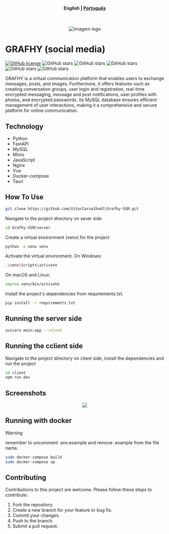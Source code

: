 <h4 align="center">
    <p>
        <b>English</b> |
        <a href="https://github.com/VitorCarvalho67/Grafhy-SSM/blob/main/README_pt-br.md">Рortuguês</a>
      </p>
 </h4>

<p align="center">
  <img src="https://github.com/VitorCarvalho67/Grafhy-SSM/assets/102667323/a10aa288-747e-4b3f-9ca5-1d7da1fba175" alt="Imagem logo" />
</p>

# GRAFHY (social media)

[![GitHub license](https://img.shields.io/github/license/vitorcarvalho67/Grafhy-SSM)](vitorcarvalho67/Grafhy-SSM/blob/master/LICENSE) ![GitHub stars](https://img.shields.io/github/stars/vitorcarvalho67/Grafhy-SSM) ![GitHub stars](https://img.shields.io/github/languages/count/vitorcarvalho67/Grafhy-SSM) ![GitHub stars](https://img.shields.io/github/languages/top/vitorcarvalho67/Grafhy-SSM) ![GitHub stars](https://img.shields.io/github/repo-size/vitorcarvalho67/Grafhy-SSM) ![GitHub stars](https://img.shields.io/github/languages/code-size/vitorcarvalho67/Grafhy-SSM)

GRAFHY is a virtual communication platform that enables users to exchange messages, posts, and images. Furthermore, it offers features such as creating conversation groups, user login and registration, real-time encrypted messaging, message and post notifications, user profiles with photos, and encrypted passwords. Its MySQL database ensures efficient management of user interactions, making it a comprehensive and secure platform for online communication.

## Technology
- Python
- FastAPI
- MySQL
- Minio
- JavaScript
- Nginx
- Vue
- Docker-compose
- Tauri

## How To Use
```bash
git clone https://github.com/VitorCarvalho67/Grafhy-SSM.git
```

Navigate to the project directory on sever side
```bash
cd Grafhy-SSM/server
```

Create a virtual environment (venv) for the project
```bash
python -m venv venv
```

Activate the virtual environment.
On Windows:
```bash
.\venv\Scripts\activate
```

On macOS and Linux:
```bash
source venv/bin/activate
```

Install the project's dependencies from requirements.txt.
```bash
pip install -r requirements.txt
```

## Running the server side
```bash
uvicorn main:app --reload
```

## Running the cclient side
Navigate to the project directory on client side, install the dependencies and run the project

```bash
cd client
npm run dev
```

## Screenshots
<p align="center">
  <img src="https://github.com/VitorCarvalho67/Barium/assets/102667323/79d3aebc-ebba-43e0-9bec-19c4ccffd721"/>
</p>

## Running with docker

>[!WARNING]
> remember to uncomment .env.example and remove .example from the file name.

```bash
sudo docker-compose build
sudo docker-compose up
```

## Contributing
Contributions to this project are welcome. Please follow these steps to contribute:

1. Fork the repository.
2. Create a new branch for your feature or bug fix.
3. Commit your changes.
4. Push to the branch.
5. Submit a pull request.